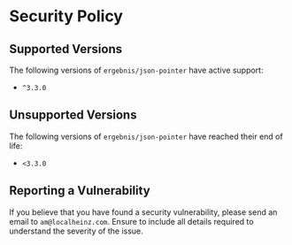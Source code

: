 # Security Policy

## Supported Versions

The following versions of `ergebnis/json-pointer` have active support:

- `^3.3.0`

## Unsupported Versions

The following versions of `ergebnis/json-pointer` have reached their end of life:

- `<3.3.0`

## Reporting a Vulnerability

If you believe that you have found a security vulnerability, please send an email to `am@localheinz.com`. Ensure to include all details required to understand the severity of the issue.

